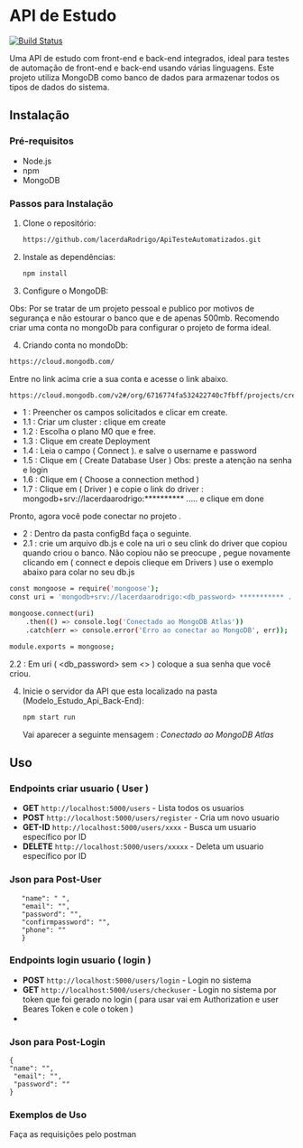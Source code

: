 # API de Estudo

[![Build Status](https://img.shields.io/badge/build-passing-brightgreen)](https://shields.io/)

Uma API de estudo com front-end e back-end integrados, ideal para testes de automação de front-end e back-end usando várias linguagens. Este projeto utiliza MongoDB como banco de dados para armazenar todos os tipos de dados do sistema.

## Instalação

### Pré-requisitos

- Node.js
- npm
- MongoDB

### Passos para Instalação

1. Clone o repositório:

    ```sh
    https://github.com/lacerdaRodrigo/ApiTesteAutomatizados.git
    ```

2. Instale as dependências:

    ```sh
    npm install
    ```

3. Configure o MongoDB:
   
  Obs: Por se tratar de um projeto pessoal e publico por motivos de segurança e não estourar o banco que e de apenas 500mb.
  Recomendo criar uma conta no mongoDb para configurar o projeto de forma ideal. 
  
4. Criando conta no mondoDb:
```sh
https://cloud.mongodb.com/
```
Entre no link acima crie a sua conta e acesse o link abaixo.

```sh
https://cloud.mongodb.com/v2#/org/6716774fa532422740c7fbff/projects/create
```
* 1 : Preencher os campos solicitados e clicar em create.
* 1.1 : Criar um cluster : clique em create 
* 1.2 : Escolha o plano M0 que e free.
* 1.3 : Clique em create Deployment
* 1.4 : Leia o campo ( Connect ). e salve o username e password
* 1.5 : Clique em ( Create Database User ) Obs: preste a atenção na senha e login 
* 1.6 : Clique em ( Choose a connection method ) 
* 1.7 : Clique em ( Driver ) e copie o link do driver : mongodb+srv://lacerdaarodrigo:********** ..... e clique em done

Pronto, agora você pode conectar no projeto . 

* 2 : Dentro da  pasta configBd faça o seguinte.
* 2.1 : crie um arquivo db.js e cole na uri o seu clink do driver que copiou quando criou o banco. 
Não copiou não se preocupe , pegue novamente clicando em ( connect e depois clieque em  Drivers )
use o exemplo abaixo para colar no seu db.js
```sh
const mongoose = require('mongoose');
const uri = 'mongodb+srv://lacerdaarodrigo:<db_password> *********** ... ';

mongoose.connect(uri)
    .then(() => console.log('Conectado ao MongoDB Atlas'))
    .catch(err => console.error('Erro ao conectar ao MongoDB', err));

module.exports = mongoose;

```
2.2 : Em uri ( <db_password> sem <> )  coloque a sua senha  que você criou. 



4. Inicie o servidor da API que esta localizado na pasta (Modelo_Estudo_Api_Back-End):

    ```sh
    npm start run 
    ```
    Vai aparecer a seguinte mensagem : *Conectado ao MongoDB Atlas*

## Uso

### Endpoints criar usuario ( User ) 

- **GET** `http://localhost:5000/users` - Lista todos os usuarios
- **POST** `http://localhost:5000/users/register` - Cria um novo usuario
- **GET-ID** `http://localhost:5000/users/xxxx` - Busca um usuario específico por ID
- **DELETE** `http://localhost:5000/users/xxxxx` - Deleta um usuario específico por ID

### Json para Post-User
 ```{
    "name": " ",
    "email": "",
    "password": "",
    "confirmpassword": "",
    "phone": ""
    }
```

### Endpoints login usuario ( login ) 

- **POST** `http://localhost:5000/users/login` - Login no sistema
-  **GET** `http://localhost:5000/users/checkuser` - Login no sistema por token que foi gerado no login ( para usar vai em Authorization e user Beares Token e cole o token ) 
-  

### Json para Post-Login
```
{
"name": "",
 "email": "",
 "password": ""
}

```
  

### Exemplos de Uso

Faça as requisições pelo postman


